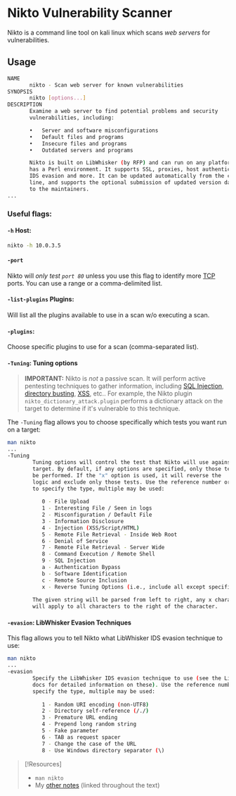 
# Nikto Vulnerability Scanner
Nikto is a command line tool on kali linux which scans *web servers* for vulnerabilities.
## Usage
```bash
NAME
       nikto - Scan web server for known vulnerabilities
SYNOPSIS
       nikto [options...]
DESCRIPTION
       Examine a web server to find potential problems and security
       vulnerabilities, including:

       •   Server and software misconfigurations
       •   Default files and programs
       •   Insecure files and programs
       •   Outdated servers and programs

       Nikto is built on LibWhisker (by RFP) and can run on any platform which
       has a Perl environment. It supports SSL, proxies, host authentication,
       IDS evasion and more. It can be updated automatically from the command-
       line, and supports the optional submission of updated version data back
       to the maintainers.
...
```
### Useful flags:
#### `-h` Host:
```bash
nikto -h 10.0.3.5
```
#### `-port`
Nikto will *only test `port 80`* unless you use this flag to identify more [TCP](/networking/protocols/TCP.md) ports. You can use a range or a comma-delimited list.
#### `-list-plugins` Plugins:
Will list all the plugins available to use in a scan w/o executing a scan.
#### `-plugins`:
Choose specific plugins to use for a scan (comma-separated list).
#### `-Tuning`: Tuning options
> **IMPORTANT:** Nikto is *not* a passive scan. It will perform active pentesting techniques to gather information, including [SQL Injection](../../../exploitation/injection/SQLi.md), [directory busting](/cybersecurity/TTPs/recon/directory-enumeration.md), [XSS](/cybersecurity/TTPs/exploitation/injection/XSS.md), etc..
> For example, the Nikto plugin `nikto_dictionary_attack.plugin` performs a dictionary attack on the target to determine if it's vulnerable to this technique.

The `-Tuning` flag allows you to choose specifically which tests you want run on a target:
```bash
man nikto
...
-Tuning
        Tuning options will control the test that Nikto will use against a
        target. By default, if any options are specified, only those tests will
        be performed. If the "x" option is used, it will reverse the
        logic and exclude only those tests. Use the reference number or letter
	    to specify the type, multiple may be used:
	    
           0 - File Upload
           1 - Interesting File / Seen in logs
           2 - Misconfiguration / Default File
           3 - Information Disclosure
           4 - Injection (XSS/Script/HTML)
           5 - Remote File Retrieval - Inside Web Root
           6 - Denial of Service
           7 - Remote File Retrieval - Server Wide
           8 - Command Execution / Remote Shell
           9 - SQL Injection
           a - Authentication Bypass
           b - Software Identification
           c - Remote Source Inclusion
           x - Reverse Tuning Options (i.e., include all except specified)
           
        The given string will be parsed from left to right, any x characters
        will apply to all characters to the right of the character.
```
#### `-evasion`: LibWhisker Evasion Techniques
This flag allows you to tell Nikto what LibWhisker IDS evasion technique to use:
```bash
man nikto
...
-evasion
        Specify the LibWhisker IDS evasion technique to use (see the LibWhisker
        docs for detailed information on these). Use the reference number to
        specify the type, multiple may be used:
        
           1 - Random URI encoding (non-UTF8)
           2 - Directory self-reference (/./)
           3 - Premature URL ending
           4 - Prepend long random string
           5 - Fake parameter
           6 - TAB as request spacer
           7 - Change the case of the URL
           8 - Use Windows directory separator (\)
```

> [!Resources]
> - `man nikto`
> - My [other notes](https://github.com/TrshPuppy/obsidian-notes) (linked throughout the text)
